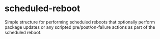 # scheduled-reboot
Simple structure for performing scheduled reboots that optionally perform package updates or any scripted pre/post/on-failure actions as part of the scheduled reboot.
